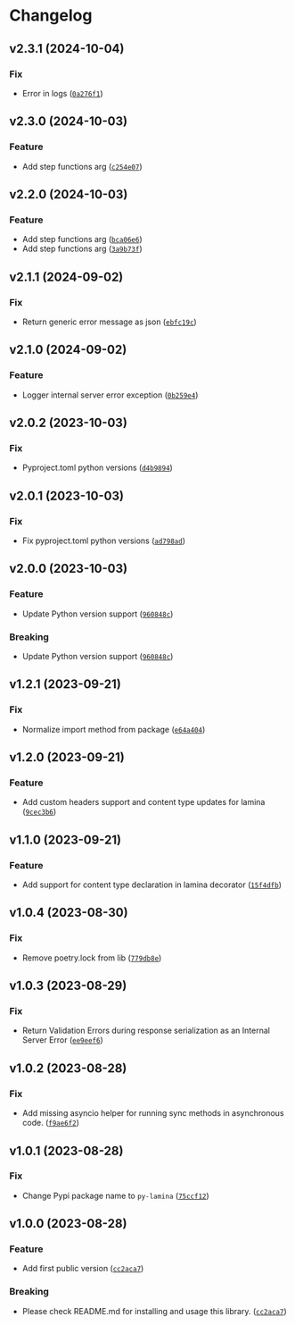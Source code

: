 # Changelog

<!--next-version-placeholder-->

## v2.3.1 (2024-10-04)

### Fix

* Error in logs ([`0a276f1`](https://github.com/megalus/lamina/commit/0a276f120be87b07234692a4b68aa13e1c556bf9))

## v2.3.0 (2024-10-03)

### Feature

* Add step functions arg ([`c254e07`](https://github.com/megalus/lamina/commit/c254e0765aa1a26331c388d98cb0d1d39dbcf146))

## v2.2.0 (2024-10-03)

### Feature

* Add step functions arg ([`bca06e6`](https://github.com/megalus/lamina/commit/bca06e6fd5167e845f9b1120e06e074a2eb53ddc))
* Add step functions arg ([`3a9b73f`](https://github.com/megalus/lamina/commit/3a9b73fe4d8568de434f03ea9348d44046dc34b7))

## v2.1.1 (2024-09-02)

### Fix

* Return generic error message as json ([`ebfc19c`](https://github.com/megalus/lamina/commit/ebfc19c03175218783609a0ab58dd974300c61d0))

## v2.1.0 (2024-09-02)

### Feature

* Logger internal server error exception ([`0b259e4`](https://github.com/megalus/lamina/commit/0b259e449da29895444c267f3c3646e90967a5b6))

## v2.0.2 (2023-10-03)

### Fix

* Pyproject.toml python versions ([`d4b9894`](https://github.com/megalus/lamina/commit/d4b989475140d91c9f13b45fd895c456c7f95f44))

## v2.0.1 (2023-10-03)

### Fix

* Fix pyproject.toml python versions ([`ad798ad`](https://github.com/megalus/lamina/commit/ad798ad6f9e00e23e306b71a9be53b2680677c22))

## v2.0.0 (2023-10-03)

### Feature

* Update Python version support ([`960848c`](https://github.com/megalus/lamina/commit/960848c8cb79b846938a73064520148dfb9100f5))

### Breaking

* Update Python version support ([`960848c`](https://github.com/megalus/lamina/commit/960848c8cb79b846938a73064520148dfb9100f5))

## v1.2.1 (2023-09-21)

### Fix

* Normalize import method from package ([`e64a404`](https://github.com/megalus/lamina/commit/e64a40435d1b3f9a85c76fd74ac62da84e5886ec))

## v1.2.0 (2023-09-21)

### Feature

* Add custom headers support and content type updates for lamina ([`9cec3b6`](https://github.com/megalus/lamina/commit/9cec3b6dd9fe2792d7f99a16fff2941bbfe42e2b))

## v1.1.0 (2023-09-21)

### Feature

* Add support for content type declaration in lamina decorator ([`15f4dfb`](https://github.com/megalus/lamina/commit/15f4dfbca6a9e6385cd61e2c52e94aa90198a22e))

## v1.0.4 (2023-08-30)

### Fix

* Remove poetry.lock from lib ([`779db8e`](https://github.com/megalus/lamina/commit/779db8e6607caf01df5ed8c55a5876551f22a6b5))

## v1.0.3 (2023-08-29)

### Fix

* Return Validation Errors during response serialization as an Internal Server Error ([`ee9eef6`](https://github.com/megalus/lamina/commit/ee9eef63fc53a4c8365abcaa0bed74a317899930))

## v1.0.2 (2023-08-28)

### Fix

* Add missing asyncio helper for running sync methods in asynchronous code. ([`f9ae6f2`](https://github.com/megalus/lamina/commit/f9ae6f2c7c30b77205b96c61d63665214ea0667d))

## v1.0.1 (2023-08-28)

### Fix

* Change Pypi package name to `py-lamina` ([`75ccf12`](https://github.com/megalus/lamina/commit/75ccf126b55027b634582741d3140385ebd9505c))

## v1.0.0 (2023-08-28)

### Feature

* Add first public version ([`cc2aca7`](https://github.com/megalus/lamina/commit/cc2aca7c788be9fddbe80aaeb5bf6df363880252))

### Breaking

* Please check README.md for installing and usage this library. ([`cc2aca7`](https://github.com/megalus/lamina/commit/cc2aca7c788be9fddbe80aaeb5bf6df363880252))
